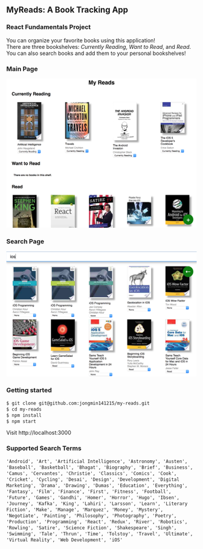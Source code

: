 ## MyReads: A Book Tracking App

### React Fundamentals Project
You can organize your favorite books using this application!   
There are three bookshelves: *Currently Reading*, *Want to Read*, and *Read*.   
You can also search books and add them to your personal bookshelves!  

### Main Page
![main page](/public/images/main.png)  

### Search Page
![search page](/public/images/search.png)  

### Getting started
```
$ git clone git@github.com:jongmin141215/my-reads.git
$ cd my-reads
$ npm install
$ npm start
```
Visit http://localhost:3000  

### Supported Search Terms
```
'Android', 'Art', 'Artificial Intelligence', 'Astronomy', 'Austen', 'Baseball', 'Basketball', 'Bhagat', 'Biography', 'Brief', 'Business', 'Camus', 'Cervantes', 'Christie', 'Classics', 'Comics', 'Cook', 'Cricket', 'Cycling', 'Desai', 'Design', 'Development', 'Digital Marketing', 'Drama', 'Drawing', 'Dumas', 'Education', 'Everything', 'Fantasy', 'Film', 'Finance', 'First', 'Fitness', 'Football', 'Future', 'Games', 'Gandhi', 'Homer', 'Horror', 'Hugo', 'Ibsen', 'Journey', 'Kafka', 'King', 'Lahiri', 'Larsson', 'Learn', 'Literary Fiction', 'Make', 'Manage', 'Marquez', 'Money', 'Mystery', 'Negotiate', 'Painting', 'Philosophy', 'Photography', 'Poetry', 'Production', 'Programming', 'React', 'Redux', 'River', 'Robotics', 'Rowling', 'Satire', 'Science Fiction', 'Shakespeare', 'Singh', 'Swimming', 'Tale', 'Thrun', 'Time', 'Tolstoy', 'Travel', 'Ultimate', 'Virtual Reality', 'Web Development', 'iOS'
```
